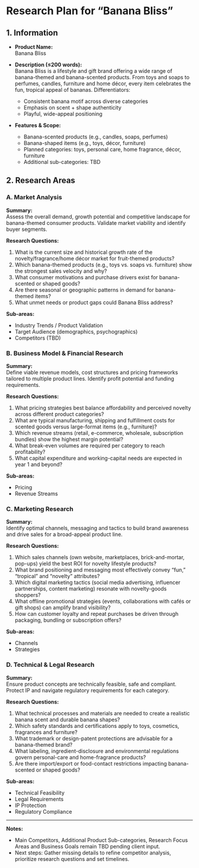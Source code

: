 # Research Plan for “Banana Bliss”

## 1. Information
- **Product Name:**  
  Banana Bliss

- **Description (≤200 words):**  
  Banana Bliss is a lifestyle and gift brand offering a wide range of banana-themed and banana-scented products. From toys and soaps to perfumes, candles, furniture and home décor, every item celebrates the fun, tropical appeal of bananas. Differentiators:  
  - Consistent banana motif across diverse categories  
  - Emphasis on scent + shape authenticity  
  - Playful, wide-appeal positioning

- **Features & Scope:**  
  - Banana-scented products (e.g., candles, soaps, perfumes)  
  - Banana-shaped items (e.g., toys, décor, furniture)  
  - Planned categories: toys, personal care, home fragrance, décor, furniture  
  - Additional sub-categories: TBD

## 2. Research Areas

### A. Market Analysis
**Summary:**  
Assess the overall demand, growth potential and competitive landscape for banana-themed consumer products. Validate market viability and identify buyer segments.

**Research Questions:**  
1. What is the current size and historical growth rate of the novelty/fragrance/home décor market for fruit-themed products?  
2. Which banana-themed products (e.g., toys vs. soaps vs. furniture) show the strongest sales velocity and why?  
3. What consumer motivations and purchase drivers exist for banana-scented or shaped goods?  
4. Are there seasonal or geographic patterns in demand for banana-themed items?  
5. What unmet needs or product gaps could Banana Bliss address?

**Sub-areas:**  
- Industry Trends / Product Validation  
- Target Audience (demographics, psychographics)  
- Competitors (TBD)

### B. Business Model & Financial Research
**Summary:**  
Define viable revenue models, cost structures and pricing frameworks tailored to multiple product lines. Identify profit potential and funding requirements.

**Research Questions:**  
1. What pricing strategies best balance affordability and perceived novelty across different product categories?  
2. What are typical manufacturing, shipping and fulfillment costs for scented goods versus large-format items (e.g., furniture)?  
3. Which revenue streams (retail, e-commerce, wholesale, subscription bundles) show the highest margin potential?  
4. What break-even volumes are required per category to reach profitability?  
5. What capital expenditure and working-capital needs are expected in year 1 and beyond?

**Sub-areas:**  
- Pricing  
- Revenue Streams

### C. Marketing Research
**Summary:**  
Identify optimal channels, messaging and tactics to build brand awareness and drive sales for a broad-appeal product line.

**Research Questions:**  
1. Which sales channels (own website, marketplaces, brick-and-mortar, pop-ups) yield the best ROI for novelty lifestyle products?  
2. What brand positioning and messaging most effectively convey “fun,” “tropical” and “novelty” attributes?  
3. Which digital marketing tactics (social media advertising, influencer partnerships, content marketing) resonate with novelty-goods shoppers?  
4. What offline promotional strategies (events, collaborations with cafés or gift shops) can amplify brand visibility?  
5. How can customer loyalty and repeat purchases be driven through packaging, bundling or subscription offers?

**Sub-areas:**  
- Channels  
- Strategies

### D. Technical & Legal Research
**Summary:**  
Ensure product concepts are technically feasible, safe and compliant. Protect IP and navigate regulatory requirements for each category.

**Research Questions:**  
1. What technical processes and materials are needed to create a realistic banana scent and durable banana shapes?  
2. Which safety standards and certifications apply to toys, cosmetics, fragrances and furniture?  
3. What trademark or design-patent protections are advisable for a banana-themed brand?  
4. What labeling, ingredient-disclosure and environmental regulations govern personal-care and home-fragrance products?  
5. Are there import/export or food-contact restrictions impacting banana-scented or shaped goods?

**Sub-areas:**  
- Technical Feasibility  
- Legal Requirements  
- IP Protection  
- Regulatory Compliance

---

**Notes:**  
- Main Competitors, Additional Product Sub-categories, Research Focus Areas and Business Goals remain TBD pending client input.  
- Next steps: Gather missing details to refine competitor analysis, prioritize research questions and set timelines.